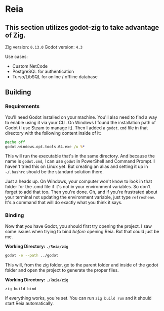 # Reia
## This section utilizes godot-zig to take advantage of Zig.

Zig version: `0.13.0`
Godot version: `4.3`

Use cases:
- Custom NetCode
- PostgreSQL for authentication
- Turso/LibSQL for online / offline database

## Building

### Requirements

You'll need Godot installed on your machine. You'll also need to find a way to enable using it via your CLI. On Windows I found the installation path of Godot (I use Steam to manage it). Then I added a `godot.cmd` file in that directory with the following content inside of it:

```bat
@echo off
godot.windows.opt.tools.64.exe /u %*
```

This will run the executable that's in the same directory. And because the name is `godot.cmd`, I can use `godot` in PowerShell and Command Prompt. I haven't tried this on Linux yet. But creating an alias and setting it up in `~/.bashrc` should be the standard solution there.

Just a heads up. On Windows, your computer won't know to look in that folder for the .cmd file if it's not in your environment variables. So don't forget to add that too. Then you're done. Oh, and if you're frustrated about your terminal not updating the environment variable, just type `refreshenv`. It's a command that will do exactly what you think it says.

### Binding

Now that you have Godot, you should first try opening the project. I saw some issues when trying to bind *before* opening Reia. But that could just be me.


**Working Directory: `./Reia/zig`**
```sh
godot -e --path ../godot
```

This will, from the zig folder, go to the parent folder and inside of the godot folder and open the project to generate the proper files.

**Working Directory: `./Reia/zig`**
```sh
zig build bind
```

If everything works, you're set. You can run `zig build run` and it should start Reia automatically.
